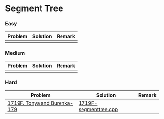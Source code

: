 # Segment Tree

### Easy

| Problem | Solution | Remark |
| ------- | -------- | ------ |
|   |  |        |



### Medium

| Problem                                                      | Solution                                                     | Remark |
| ------------------------------------------------------------ | ------------------------------------------------------------ | ------ |
|   |  |        |



### Hard

| Problem | Solution | Remark |
| ------- | -------- | ------ |
| [1719F. Tonya and Burenka-179](https://codeforces.com/contest/1719/problem/F)  | [1719F-segmenttree.cpp](https://github.com/chuzhumin98/PythonForMillions/blob/main/Codeforces/1719/1719F-segmenttree.cpp) |        |